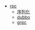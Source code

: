 * [rpc](./docs/7.分布式/rpc/README.md)
  * [序列化](./docs/7.分布式/rpc/1.序列化.md)
  * [dubbo](./docs/7.分布式/rpc/dubbo.md)
  * [grpc](./docs/7.分布式/rpc/grpc.md)
